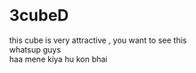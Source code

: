 # 3cubeD
this cube is very attractive , you want to see this
<br>
whatsup guys
<br>
haa mene kiya hu 
kon bhai
